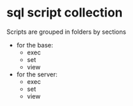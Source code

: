 # sql script collection
Scripts are grouped in folders by sections

- for the base:
  - exec
  - set
  - view
- for the server:
  - exec
  - set
  - view

